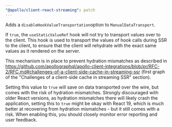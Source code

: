 ```yaml
---
"@apollo/client-react-streaming": patch
---
```


Adds a `disableHookValueTransportation`option to `ManualDataTransport`.

If `true`, the `useStaticValueRef` hook will not try to transport values over to the client.
This hook is used to transport the values of hook calls during SSR to the client, to ensure that
the client will rehydrate with the exact same values as it rendered on the server.

This mechanism is in place to prevent hydration mismatches as described in
https://github.com/apollographql/apollo-client-integrations/blob/pr/RFC-2/RFC.md#challenges-of-a-client-side-cache-in-streaming-ssr
(first graph of the "Challenges of a client-side cache in streaming SSR" section).

Setting this value to `true` will save on data transported over the wire, but comes with the risk
of hydration mismatches.
Strongly discouraged with older React versions, as hydration mismatches there will likely crash
the application, setting this to `true` might be okay with React 19, which is much better at recovering
from hydration mismatches - but it still comes with a risk.
When enabling this, you should closely monitor error reporting and user feedback.

